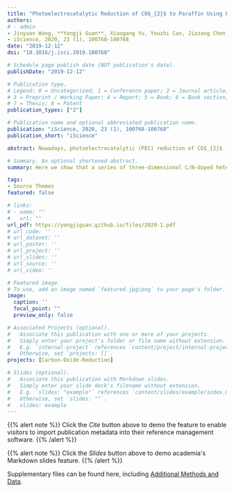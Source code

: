 ```yaml
---
title: "Photoelectrocatalytic Reduction of CO$_{2}$ to Paraffin Using P-N Heterojunctions"
authors:
# - admin
- Jinyuan Wang, **Yongji Guan**, Xiaogang Yu, Youzhi Cao, Jiazang Chen, Yilin Wang, Bin Hu, Huanwang Jing.
- iScience, 2020, 23 (1), 100768-100768
date: "2019-12-12"
doi: "10.1016/j.isci.2019.100768"

# Schedule page publish date (NOT publication's date).
publishDate: "2019-12-12"

# Publication type.
# Legend: 0 = Uncategorized; 1 = Conference paper; 2 = Journal article;
# 3 = Preprint / Working Paper; 4 = Report; 5 = Book; 6 = Book section;
# 7 = Thesis; 8 = Patent
publication_types: ["2"]

# Publication name and optional abbreviated publication name.
publication: "iScience, 2020, 23 (1), 100768-100768"
publication_short: "iScience"

abstract: Nowadays, photoelectrocatalytic (PEC) reduction of CO$_{2}$  represents a very promising solution for storing solar energy in value-added chemicals, but so far it has been hampered by the lack of highly efficient catalyst of photocathode. Enlightened by the Calvin cycle of plants, here we show that a series of three-dimensional C/N-doped heterojunctions of Zn$_{x}$:Co$_{y}$@Cu are successfully fabricated and applied as photocathodes in the PEC reduction of CO$_{2}$ to generate paraffin product. These materials integrate semiconductors of p-type Co$_{3}$O$_{4}$ and n-type ZnO on Cu foam to construct fine heterojunctions with multiple active sites, which result in excellent C-C coupling control in reduction of CO$_{2}$. The best catalyst of Zn$_{0.2}$:Co$_{1}$@Cu yields paraffin at a rate of 325 ug h$^{-1}$ under 0.4V versus saturated calomel electrode without H$_{2}$ release. The apparent quantum efficiency of PEC cell is up to 1.95%.

# Summary. An optional shortened abstract.
summary: Here we show that a series of three-dimensional C/N-doped heterojunctions of Zn$_{x}$:Co$_{y}$@Cu are successfully fabricated and applied as photocathodes in the PEC reduction of CO$_{2}$ to generate paraffin product. (**Times cited = 2**)

tags:
- Source Themes
featured: false

# links:
# - name: ""
#   url: ""
url_pdf: https://yongjiguan.github.io/files/2020-1.pdf
# url_code: ''
# url_dataset: ''
# url_poster: ''
# url_project: ''
# url_slides: ''
# url_source: ''
# url_video: ''

# Featured image
# To use, add an image named `featured.jpg/png` to your page's folder. 
image:
  caption: ''
  focal_point: ""
  preview_only: false

# Associated Projects (optional).
#   Associate this publication with one or more of your projects.
#   Simply enter your project's folder or file name without extension.
#   E.g. `internal-project` references `content/project/internal-project/index.md`.
#   Otherwise, set `projects: []`.
projects: [Carbon-Oxide-Reduction]

# Slides (optional).
#   Associate this publication with Markdown slides.
#   Simply enter your slide deck's filename without extension.
#   E.g. `slides: "example"` references `content/slides/example/index.md`.
#   Otherwise, set `slides: ""`.
#   slides: example
---
```


{{% alert note %}}
Click the *Cite* button above to demo the feature to enable visitors to import publication metadata into their reference management software.
{{% /alert %}}

{{% alert note %}}
Click the *Slides* button above to demo academia's Markdown slides feature.
{{% /alert %}}

Supplementary files can be found here, including [Additional Methods and Data](https://www.sciencedirect.com/science/article/pii/S2589004219305139).
